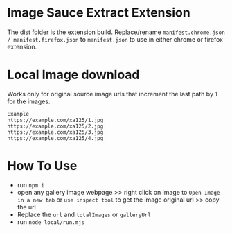 # Image Sauce Extract Extension

The dist folder is the extension build. Replace/rename `manifest.chrome.json / manifest.firefox.json` to `manifest.json` to use in either chrome or firefox extension. 

# Local Image download 
Works only for original source image urls that increment the last path by 1 for the images.
```
Example
https://example.com/xa125/1.jpg 
https://example.com/xa125/2.jpg
https://example.com/xa125/3.jpg
https://example.com/xa125/4.jpg
```

# How To Use
- run `npm i`
- open any gallery image webpage >> right click on image to `Open Image in a new tab` or `use inspect tool` to get the image original url >> copy the url
- Replace the `url` and `totalImages` or `galleryUrl`
- run `node local/run.mjs`
